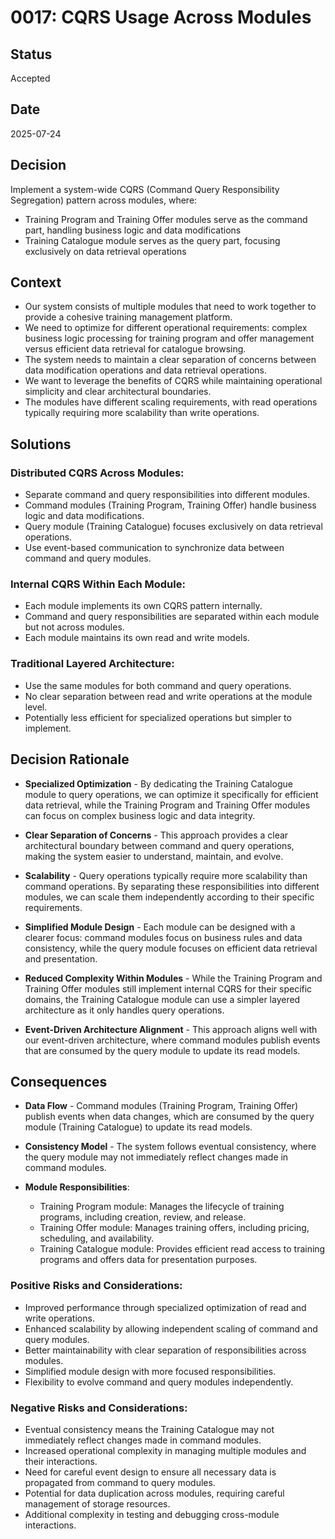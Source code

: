 # 0017: CQRS Usage Across Modules

## Status

Accepted

## Date

2025-07-24

## Decision

Implement a system-wide CQRS (Command Query Responsibility Segregation) pattern across modules, where:
- Training Program and Training Offer modules serve as the command part, handling business logic and data modifications
- Training Catalogue module serves as the query part, focusing exclusively on data retrieval operations

## Context

* Our system consists of multiple modules that need to work together to provide a cohesive training management platform.
* We need to optimize for different operational requirements: complex business logic processing for training program and offer management versus efficient data retrieval for catalogue browsing.
* The system needs to maintain a clear separation of concerns between data modification operations and data retrieval operations.
* We want to leverage the benefits of CQRS while maintaining operational simplicity and clear architectural boundaries.
* The modules have different scaling requirements, with read operations typically requiring more scalability than write operations.

## Solutions

### Distributed CQRS Across Modules:
* Separate command and query responsibilities into different modules.
* Command modules (Training Program, Training Offer) handle business logic and data modifications.
* Query module (Training Catalogue) focuses exclusively on data retrieval operations.
* Use event-based communication to synchronize data between command and query modules.

### Internal CQRS Within Each Module:
* Each module implements its own CQRS pattern internally.
* Command and query responsibilities are separated within each module but not across modules.
* Each module maintains its own read and write models.

### Traditional Layered Architecture:
* Use the same modules for both command and query operations.
* No clear separation between read and write operations at the module level.
* Potentially less efficient for specialized operations but simpler to implement.

## Decision Rationale

* **Specialized Optimization** - By dedicating the Training Catalogue module to query operations, we can optimize it specifically for efficient data retrieval, while the Training Program and Training Offer modules can focus on complex business logic and data integrity.

* **Clear Separation of Concerns** - This approach provides a clear architectural boundary between command and query operations, making the system easier to understand, maintain, and evolve.

* **Scalability** - Query operations typically require more scalability than command operations. By separating these responsibilities into different modules, we can scale them independently according to their specific requirements.

* **Simplified Module Design** - Each module can be designed with a clearer focus: command modules focus on business rules and data consistency, while the query module focuses on efficient data retrieval and presentation.

* **Reduced Complexity Within Modules** - While the Training Program and Training Offer modules still implement internal CQRS for their specific domains, the Training Catalogue module can use a simpler layered architecture as it only handles query operations.

* **Event-Driven Architecture Alignment** - This approach aligns well with our event-driven architecture, where command modules publish events that are consumed by the query module to update its read models.

## Consequences

* **Data Flow** - Command modules (Training Program, Training Offer) publish events when data changes, which are consumed by the query module (Training Catalogue) to update its read models.

* **Consistency Model** - The system follows eventual consistency, where the query module may not immediately reflect changes made in command modules.

* **Module Responsibilities**:
  - Training Program module: Manages the lifecycle of training programs, including creation, review, and release.
  - Training Offer module: Manages training offers, including pricing, scheduling, and availability.
  - Training Catalogue module: Provides efficient read access to training programs and offers data for presentation purposes.

### Positive Risks and Considerations:

* Improved performance through specialized optimization of read and write operations.
* Enhanced scalability by allowing independent scaling of command and query modules.
* Better maintainability with clear separation of responsibilities across modules.
* Simplified module design with more focused responsibilities.
* Flexibility to evolve command and query modules independently.

### Negative Risks and Considerations:

* Eventual consistency means the Training Catalogue may not immediately reflect changes made in command modules.
* Increased operational complexity in managing multiple modules and their interactions.
* Need for careful event design to ensure all necessary data is propagated from command to query modules.
* Potential for data duplication across modules, requiring careful management of storage resources.
* Additional complexity in testing and debugging cross-module interactions.